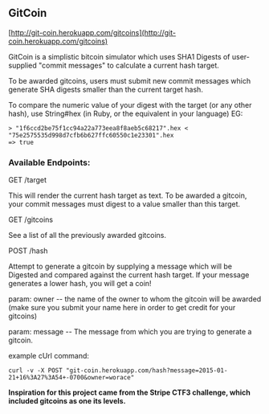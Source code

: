 ## GitCoin

[http://git-coin.herokuapp.com/gitcoins](http://git-coin.herokuapp.com/gitcoins)

GitCoin is a simplistic bitcoin simulator which uses SHA1 Digests of
user-supplied "commit messages" to calculate a current hash target.

To be awarded gitcoins, users must submit new commit messages which
generate SHA digests smaller than the current target hash.

To compare the numeric value of your digest with the target (or any
other hash), use String#hex (in Ruby, or the equivalent in your
language) EG:

```
> "1f6ccd2be75f1cc94a22a773eea8f8aeb5c68217".hex < "75e2575535d998d7cfb6b627ffc60550c1e23301".hex
=> true
```

### Available Endpoints:


GET /target

This will render the current hash target as text. To be awarded a
gitcoin, your commit messages must digest to a value smaller than this
target.

GET /gitcoins

See a list of all the previously awarded gitcoins.

POST /hash

Attempt to generate a gitcoin by supplying a message which will be
Digested and compared against the current hash target. If your message
generates a lower hash, you will get a coin!

param: owner -- the name of the owner to whom the gitcoin will be
awarded (make sure you submit your name here in order to get credit for
your gitcoins)

param: message -- The message from which you are trying to generate a
gitcoin.

example cUrl command:

```
curl -v -X POST "git-coin.herokuapp.com/hash?message=2015-01-21+16%3A27%3A54+-0700&owner=worace"
```




__Inspiration for this project came from the Stripe CTF3 challenge,
which included gitcoins as one its levels.__
